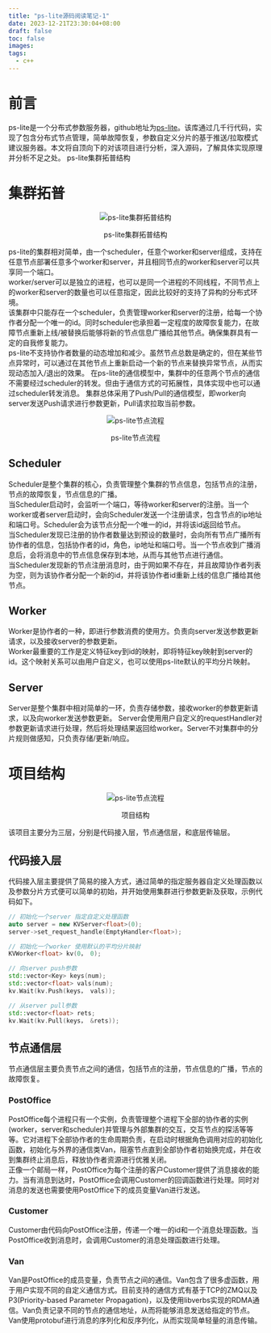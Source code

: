 ```yaml
---
title: "ps-lite源码阅读笔记-1"
date: 2023-12-21T23:30:04+08:00
draft: false
toc: false
images:
tags:
  - c++
---
```


# 前言
ps-lite是一个分布式参数服务器，github地址为[ps-lite](https://github.com/dmlc/ps-lite)。该库通过几千行代码，实现了包含分布式节点管理，简单故障恢复，参数自定义分片的基于推送/拉取模式建议服务器。本文将自顶向下的对该项目进行分析，深入源码，了解具体实现原理并分析不足之处。  ps-lite集群拓普结构
# 集群拓普
<p align="center">
  <img src="/images/network-topology.png" alt="ps-lite集群拓普结构">
</p>
<p align="center">ps-lite集群拓普结构</p>  

ps-lite的集群相对简单，由一个scheduler，任意个worker和server组成，支持在任意节点部署任意多个worker和server，并且相同节点的worker和server可以共享同一个端口。  
worker/server可以是独立的进程，也可以是同一个进程的不同线程，不同节点上的worker和server的数量也可以任意指定，因此比较好的支持了异构的分布式环境。  
该集群中只能存在一个scheduler，负责管理worker和server的注册，给每一个协作者分配一个唯一的id。同时scheduler也承担着一定程度的故障恢复能力，在故障节点重新上线/被替换后能够将新的节点信息广播给其他节点。确保集群具有一定的自我修复能力。  
ps-lite不支持协作者数量的动态增加和减少。虽然节点总数是确定的，但在某些节点异常时，可以通过在其他节点上重新启动一个新的节点来替换异常节点，从而实现动态加入/退出的效果。
在ps-lite的通信模型中，集群中的任意两个节点的通信不需要经过scheduler的转发。但由于通信方式的可拓展性，具体实现中也可以通过scheduler转发消息。
集群总体采用了Push/Pull的通信模型，即worker向server发送Push请求进行参数更新，Pull请求拉取当前参数。

<p align="center">
  <img src="/images/cluster-initial.png" alt="ps-lite节点流程">
</p>
<p align="center">ps-lite节点流程</p>  

## Scheduler
Scheduler是整个集群的核心，负责管理整个集群的节点信息，包括节点的注册，节点的故障恢复，节点信息的广播。  
当Scheduler启动时，会监听一个端口，等待worker和server的注册。当一个worker或者server启动时，会向Scheduler发送一个注册请求，包含节点的ip地址和端口号。Scheduler会为该节点分配一个唯一的id，并将该id返回给节点。  
当Scheduler发现已注册的协作者数量达到预设的数量时，会向所有节点广播所有协作者的信息，包括协作者的id，角色，ip地址和端口号。当一个节点收到广播消息后，会将消息中的节点信息保存到本地，从而与其他节点进行通信。  
当Scheduler发现新的节点注册消息时，由于网如果不存在，并且故障协作者列表为空，则为该协作者分配一个新的id，并将该协作者id重新上线的信息广播给其他节点。

## Worker
Worker是协作者的一种，即进行参数消费的使用方。负责向server发送参数更新请求，以及接收server的参数更新。  
Worker最重要的工作是定义特征key到id的映射，即将特征key映射到server的id。这个映射关系可以由用户自定义，也可以使用ps-lite默认的平均分片映射。

## Server
Server是整个集群中相对简单的一环，负责存储参数，接收worker的参数更新请求，以及向worker发送参数更新。
Server会使用用户自定义的requestHandler对参数更新请求进行处理，然后将处理结果返回给worker。Server不对集群中的分片规则做感知，只负责存储/更新/响应。

# 项目结构

<p align="center">
  <img src="/images/project-structure.png" alt="ps-lite节点流程">
</p>
<p align="center">项目结构</p>

该项目主要分为三层，分别是代码接入层，节点通信层，和底层传输层。

## 代码接入层
代码接入层主要提供了简易的接入方式，通过简单的指定服务器自定义处理函数以及参数分片方式便可以简单的初始，并开始使用集群进行参数更新及获取，示例代码如下。
```c++
// 初始化一个server 指定自定义处理函数
auto server = new KVServer<float>(0);
server->set_request_handle(EmptyHandler<float>);

// 初始化一个worker 使用默认的平均分片映射
KVWorker<float> kv(0， 0);

// 向server push参数
std::vector<Key> keys(num);
std::vector<float> vals(num);
kv.Wait(kv.Push(keys， vals));

// 从server pull参数
std::vector<float> rets;
kv.Wait(kv.Pull(keys， &rets));
```

## 节点通信层
节点通信层主要负责节点之间的通信，包括节点的注册，节点信息的广播，节点的故障恢复。
### PostOffice
PostOffice每个进程只有一个实例，负责管理整个进程下全部的协作者的实例(worker，server和scheduler)并管理与外部集群的交互，交互节点的探活等等等。它对进程下全部协作者的生命周期负责，在启动时根据角色调用对应的初始化函数，初始化与外界的通信类Van，阻塞节点直到全部协作者初始换完成，并在收到集群终止消息后，释放协作者资源进行优雅关闭。  
正像一个邮局一样，PostOffice为每个注册的客户Customer提供了消息接收的能力。当有消息到达时，PostOffice会调用Customer的回调函数进行处理。同时对消息的发送也需要使用PostOffice下的成员变量Van进行发送。
### Customer
Customer由代码向PostOffice注册，传递一个唯一的id和一个消息处理函数。当PostOffice收到消息时，会调用Customer的消息处理函数进行处理。
### Van
Van是PostOffice的成员变量，负责节点之间的通信。Van包含了很多虚函数，用于用户实现不同的自定义通信方式。目前支持的通信方式有基于TCP的ZMQ以及P3(Priority-based Parameter Propagation)，以及使用libverbs实现的RDMA通信。Van负责记录不同的节点的通信地址，从而将能够消息发送给指定的节点。Van使用protobuf进行消息的序列化和反序列化，从而实现简单轻量的消息传输。